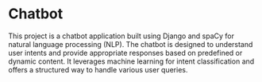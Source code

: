 # Chatbot
This project is a chatbot application built using Django and spaCy for natural language processing (NLP). The chatbot is designed to understand user intents and provide appropriate responses based on predefined or dynamic content. It leverages machine learning for intent classification and offers a structured way to handle various user queries.
